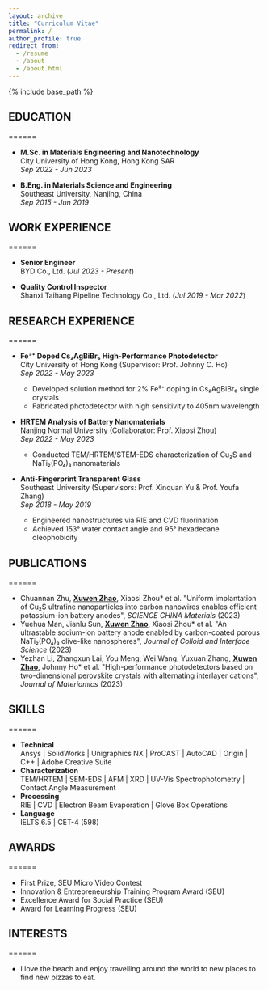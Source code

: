 ```yaml
---
layout: archive
title: "Curriculum Vitae"
permalink: /
author_profile: true
redirect_from:
  - /resume
  - /about
  - /about.html
---
```


{% include base_path %}

## EDUCATION
======
* **M.Sc. in Materials Engineering and Nanotechnology**  
  City University of Hong Kong, Hong Kong SAR  
  *Sep 2022 - Jun 2023*  

* **B.Eng. in Materials Science and Engineering**  
  Southeast University, Nanjing, China  
  *Sep 2015 - Jun 2019*  

## WORK EXPERIENCE
======
* **Senior Engineer**  
  BYD Co., Ltd. (*Jul 2023 - Present*)
 
* **Quality Control Inspector**  
  Shanxi Taihang Pipeline Technology Co., Ltd. (*Jul 2019 - Mar 2022*)
 
## RESEARCH EXPERIENCE
======
* **Fe³⁺ Doped Cs₂AgBiBr₆ High-Performance Photodetector**  
  City University of Hong Kong (Supervisor: Prof. Johnny C. Ho)  
  *Sep 2022 - May 2023*  
  - Developed solution method for 2% Fe³⁺ doping in Cs₂AgBiBr₆ single crystals
  - Fabricated photodetector with high sensitivity to 405nm wavelength

* **HRTEM Analysis of Battery Nanomaterials**  
  Nanjing Normal University (Collaborator: Prof. Xiaosi Zhou)  
  *Sep 2022 - May 2023*  
  - Conducted TEM/HRTEM/STEM-EDS characterization of Cu₂S and NaTi₂(PO₄)₃ nanomaterials

* **Anti-Fingerprint Transparent Glass**  
  Southeast University (Supervisors: Prof. Xinquan Yu & Prof. Youfa Zhang)  
  *Sep 2018 - May 2019*  
  - Engineered nanostructures via RIE and CVD fluorination
  - Achieved 153° water contact angle and 95° hexadecane oleophobicity

## PUBLICATIONS
======
  <ul>
  <li>Chuannan Zhu, <u><b>Xuwen Zhao</b></u>, Xiaosi Zhou* et al. "Uniform implantation of Cu₂S ultrafine nanoparticles into carbon nanowires enables efficient potassium-ion battery anodes", <i>SCIENCE CHINA Materials</i> (2023)</li>
  <li>Yuehua Man, Jianlu Sun, <u><b>Xuwen Zhao</b></u>, Xiaosi Zhou* et al. "An ultrastable sodium-ion battery anode enabled by carbon-coated porous NaTi₂(PO₄)₃ olive-like nanospheres", <i>Journal of Colloid and Interface Science</i> (2023)</li>
  <li>Yezhan Li, Zhangxun Lai, You Meng, Wei Wang, Yuxuan Zhang, <u><b>Xuwen Zhao</b></u>, Johnny Ho* et al. "High-performance photodetectors based on two-dimensional perovskite crystals with alternating interlayer cations", <i>Journal of Materiomics</i> (2023)</li>
  </ul>

## SKILLS
======
* **Technical**  
  Ansys | SolidWorks | Unigraphics NX | ProCAST | AutoCAD | Origin | C++ | Adobe Creative Suite
* **Characterization**  
  TEM/HRTEM | SEM-EDS | AFM | XRD | UV-Vis Spectrophotometry | Contact Angle Measurement
* **Processing**  
  RIE | CVD | Electron Beam Evaporation | Glove Box Operations
* **Language**  
  IELTS 6.5 | CET-4 (598)

## AWARDS
======
* First Prize, SEU Micro Video Contest
* Innovation & Entrepreneurship Training Program Award (SEU)
* Excellence Award for Social Practice (SEU)
* Award for Learning Progress (SEU)

## INTERESTS
======
* I love the beach and enjoy travelling around the world to new places to find new pizzas to eat.